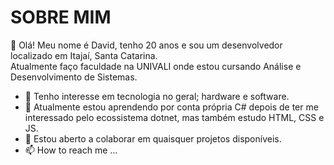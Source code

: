 # SOBRE MIM
👋 Olá! Meu nome é David, tenho 20 anos e sou um desenvolvedor localizado em Itajaí, Santa Catarina.  
Atualmente faço faculdade na UNIVALI onde estou cursando Análise e Desenvolvimento de Sistemas.
- 👀 Tenho interesse em tecnologia no geral; hardware e software.
- 🌱 Atualmente estou aprendendo por conta própria C# depois de ter me interessado pelo ecossistema dotnet, mas também estudo HTML, CSS e JS.
- 💞️ Estou aberto a colaborar em quaisquer projetos disponíveis.
- 📫 How to reach me ...

<!---
DavGuett/DavGuett is a ✨ special ✨ repository because its `README.md` (this file) appears on your GitHub profile.
You can click the Preview link to take a look at your changes.
--->
